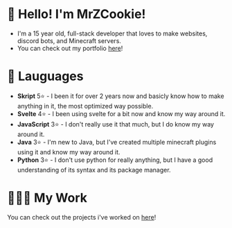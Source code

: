 # 👋 Hello! I'm MrZCookie!

- I'm a 15 year old, full-stack developer that loves to make websites, discord bots, and Minecraft servers.
- You can check out my portfolio [here](https://mrzcookie.dev/)!

# 📄 Lauguages

- **Skript** 5⭐ - I been it for over 2 years now and basicly know how to make anything in it, the most optimized way possible.
- **Svelte** 4⭐ - I been using svelte for a bit now and know my way around it.
- **JavaScript** 3⭐ - I don't really use it that much, but I do know my way around it.
- **Java** 3⭐ - I'm new to Java, but I've created multiple minecraft plugins using it and know my way around it.
- **Python** 3⭐ - I don't use python for really anything, but I have a good understanding of its syntax and its package manager.

# 👨🏼‍💻 My Work
You can check out the projects i've worked on [here](https://mrzcookie.dev/projects)!
